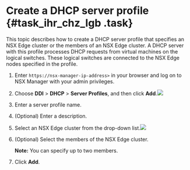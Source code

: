 # Create a DHCP server profile {#task_ihr_chz_lgb .task}

This topic describes how to create a DHCP server profile that specifies an NSX Edge cluster or the members of an NSX Edge cluster. A DHCP server with this profile processes DHCP requests from virtual machines on the logical switches. These logical switches are connected to the NSX Edge nodes specified in the profile.

1.  Enter `https://nsx-manager-ip-address>` in your browser and log on to NSX Manager with your admin privileges. 
2.   Choose **DDI** \> **DHCP** \> **Server Profiles**, and then click **Add**.![](http://static-aliyun-doc.oss-cn-hangzhou.aliyuncs.com/assets/img/85014/154886443336117_en-US.png)

 
3.  Enter a server profile name. 
4.  \(Optional\) Enter a description. 
5.   Select an NSX Edge cluster from the drop-down list.![](http://static-aliyun-doc.oss-cn-hangzhou.aliyuncs.com/assets/img/85014/154886443336118_en-US.png)

 
6.  \(Optional\) Select the members of the NSX Edge cluster. 

    **Note:** You can specify up to two members.

7.  Click **Add**. 

